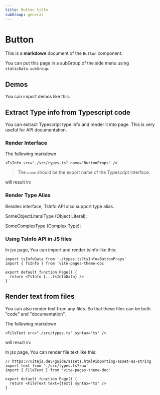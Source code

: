```yaml
---
title: Button title
subGroup: general
---
```


# Button

This is a **markdown** document of the `Button` component.

You can put this page in a subGroup of the side menu using `staticData.subGroup`.

## Demos

You can import demos like this:

<Demo src="./demos/demo1.tsx" />

<Demo src="./demos/demo2.tsx" />

## Extract Type info from Typescript code

You can extract Typescript type info and render it into page. This is very useful for API documentation.

### Render Interface

The following markdown

```tsx
<TsInfo src="./src/types.ts" name="ButtonProps" />
```

> The `name` should be the export name of the Typescript interface.

will result in:

<TsInfo src="./src/types.ts" name="ButtonProps" />

### Render Type Alias

Besides interface, TsInfo API also support type alias.

SomeObjectLiteralType (Object Literal):
<TsInfo src="./src/types.ts" name="SomeObjectLiteralType" />

SomeComplexType (Complex Type):
<TsInfo src="./src/types.ts" name="SomeComplexType" />

### Using TsInfo API in JS files

In jsx page, You can import and render tsInfo like this:

```tsx
import tsInfoData from './types.ts?tsInfo=ButtonProps'
import { TsInfo } from 'vite-pages-theme-doc'

export default function Page() {
  return <TsInfo {...tsInfoData} />
}
```

## Render text from files

You can also render text from any files. So that these files can be both "code" and "documentation".

The following markdown

```tsx
<FileText src="./src/types.ts" syntax="ts" />
```

will result in:

<FileText src="./src/types.ts" syntax="ts" />

In jsx page, You can render file text like this:

```tsx
// https://vitejs.dev/guide/assets.html#importing-asset-as-string
import text from './src/types.ts?raw'
import { FileText } from 'vite-pages-theme-doc'

export default function Page() {
  return <FileText text={text} syntax="ts" />
}
```
